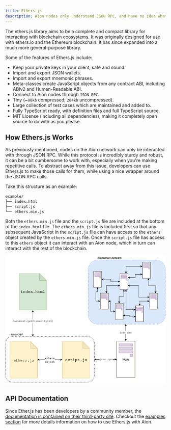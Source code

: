 ```yaml
---
title: Ethers.js
description: Aion nodes only understand JSON RPC, and have no idea what to do with high-level languages like Java, Python, on Solidity. Since JSON RPC can be a bit cumbersome to work with, developers can use the Ethers.js framework to deal with blockchain interactions. Ethers.js was originally created for use on Ethereum-based blockchains. The creator of Ether.js has since expanded the framework to include the Aion network.
---
```


The ethers.js library aims to be a complete and compact library for interacting with blockchain ecosystems. It was originally designed for use with ethers.io and the Ethereum blockchain. It has since expanded into a much more general-purpose library.

Some of the features of Ethers.js include:

- Keep your private keys in your client, safe and sound.
- Import and export JSON wallets.
- Import and export mnemonic phrases.
- Meta-classes create JavaScript objects from any contract ABI, including ABIv2 and Human-Readable ABI.
- Connect to Aion nodes through `JSON-RPC`.
- Tiny (~`88kb` compressed; `284kb` uncompressed).
- Large collection of test cases which are maintained and added to.
- Fully TypeScript ready, with definition files and full TypeScript source.
- MIT License (including all dependencies), making it completely open source to do with as you please.

## How Ethers.js Works

As previously mentioned, nodes on the Aion network can only be interacted with through JSON RPC. While this protocol is incredibly sturdy and robust, it can be a bit cumbersome to work with, especially when you're making repetitive calls. To abstract away from this issue, developers can use Ethers.js to make those calls for them, while using a nice wrapper around the JSON RPC calls.

Take this structure as an example:

```text
example/
├── index.html
├── script.js
└── ethers.min.js
```

Both the `ethers.min.js` file and the `script.js` file are included at the bottom of the `index.html` file. The `ethers.min.js` file is included first so that any subsequent JavaScript in the `script.js` file can have access to the `ethers` object created by the `ethers.min.js` file. Once the `script.js` file has access to this `ethers` object it can interact with an Aion node, which in turn can interact with the rest of the blockchain.

![A diagram of a webpage using the ethers object, supplied by the ethers.js framework.](/developers/apis/ethers-js/images/ethers-diagram.png)

## API Documentation

Since Ether.js has been developers by a community member, the [documentation is contained on their third-party site](https://docs.ethers.io/ethers.js/html/). Checkout the [examples section](/developers/apis/ethers-js/examples) for more details information on how to use Ethers.js with Aion.